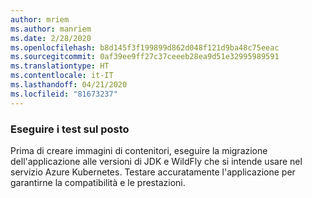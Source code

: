 ```yaml
---
author: mriem
ms.author: manriem
ms.date: 2/28/2020
ms.openlocfilehash: b8d145f3f199899d862d048f121d9ba48c75eeac
ms.sourcegitcommit: 0af39ee9ff27c37ceeeb28ea9d51e32995989591
ms.translationtype: HT
ms.contentlocale: it-IT
ms.lasthandoff: 04/21/2020
ms.locfileid: "81673237"
---
```

### <a name="perform-in-place-testing"></a>Eseguire i test sul posto

Prima di creare immagini di contenitori, eseguire la migrazione dell'applicazione alle versioni di JDK e WildFly che si intende usare nel servizio Azure Kubernetes. Testare accuratamente l'applicazione per garantirne la compatibilità e le prestazioni.
